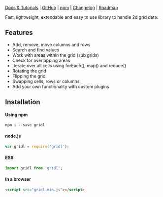 [Docs & Tutorials](https://klattiation.github.io/gridl/gridl/latest/index.html) | [GitHub](https://github.com/klattiation/gridl) | [npm](https://www.npmjs.com/package/gridl) | [Changelog](https://github.com/klattiation/gridl/wiki/Changelog) | [Roadmap](https://github.com/klattiation/gridl/wiki/Roadmap)

Fast, lightweight, extendable and easy to use library to handle 2d grid data.

## Features

* Add, remove, move columns and rows
* Search and find values 
* Work with areas within the grid (sub grids)
* Check for overlapping areas
* Iterate over all cells using forEach(), map() and reduce()
* Rotating the grid
* Flipping the grid
* Swapping cells, rows or columns
* Add your own functionality with custom plugins


## Installation

#### Using npm

```
npm i --save gridl
```

#### node.js

```javascript
var gridl = require('gridl');
```

#### ES6

```javascript
import gridl from 'gridl';
```

#### In a browser

```html
<script src="gridl.min.js"></script>
```